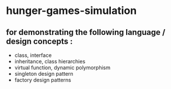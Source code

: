 # hunger-games-simulation

## for demonstrating the following language / design concepts : 

- class, interface
- inheritance, class hierarchies
- virtual function, dynamic polymorphism
- singleton design pattern
- factory design patterns